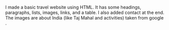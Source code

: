 I made a basic travel website using HTML.
It has some headings, paragraphs, lists, images, links, and a table.
I also added contact  at the end.
The images are about India (like Taj Mahal and activities) taken from google .

